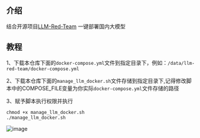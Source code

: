 ## 介绍

结合开源项目[LLM-Red-Team](https://github.com/LLM-Red-Team) 一键部署国内大模型

## 教程
1、下载本仓库下面的`docker-compose.yml`文件到指定目录下，例如：`/data/llm-red-team/docker-compose.yml`

2、下载本仓库下面的`manage_llm_docker.sh`文件存储到指定目录下,记得修改脚本中的COMPOSE_FILE变量为你实际`docker-compose.yml`文件存储的路径

3、赋予脚本执行权限并执行
```
chmod +x manage_llm_docker.sh
./manage_llm_docker.sh
```
![image](https://github.com/user-attachments/assets/8d65f62f-f2d6-49cb-bd60-7fbb3a66ecdd)
